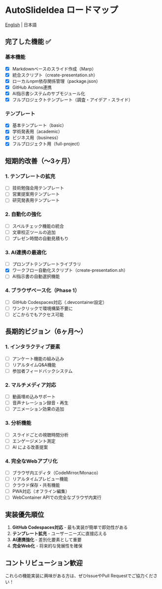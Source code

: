 # AutoSlideIdea ロードマップ

[English](ROADMAP.en.md) | 日本語

## 完了した機能 ✅

### 基本機能
- [x] Markdownベースのスライド作成（Marp）
- [x] 統合スクリプト（create-presentation.sh）
- [x] ローカルnpm依存関係管理（package.json）
- [x] GitHub Actions連携
- [x] AI指示書システムのサブモジュール化
- [x] フルプロジェクトテンプレート（調査・アイデア・スライド）

### テンプレート
- [x] 基本テンプレート（basic）
- [x] 学術発表用（academic）
- [x] ビジネス用（business）
- [x] フルプロジェクト用（full-project）

## 短期的改善（〜3ヶ月）

### 1. テンプレートの拡充
- [ ] 技術勉強会用テンプレート
- [ ] 営業提案用テンプレート  
- [ ] 研究発表用テンプレート

### 2. 自動化の強化
- [ ] スペルチェック機能の統合
- [ ] 文章校正ツールの追加
- [ ] プレゼン時間の自動見積もり

### 3. AI連携の最適化
- [ ] プロンプトテンプレートライブラリ
- [x] ワークフロー自動化スクリプト（create-presentation.sh）
- [ ] AI指示書の自動選択機能

### 4. ブラウザベース化（Phase 1）
- [ ] GitHub Codespaces対応（.devcontainer設定）
- [ ] ワンクリックで環境構築不要に
- [ ] どこからでもアクセス可能

## 長期的ビジョン（6ヶ月〜）

### 1. インタラクティブ要素
- [ ] アンケート機能の組み込み
- [ ] リアルタイムQ&A機能
- [ ] 参加者フィードバックシステム

### 2. マルチメディア対応
- [ ] 動画埋め込みサポート
- [ ] 音声ナレーション録音・再生
- [ ] アニメーション効果の追加

### 3. 分析機能
- [ ] スライドごとの視聴時間分析
- [ ] エンゲージメント測定
- [ ] AI による改善提案

### 4. 完全なWebアプリ化
- [ ] ブラウザ内エディタ（CodeMirror/Monaco）
- [ ] リアルタイムプレビュー機能
- [ ] クラウド保存・共有機能
- [ ] PWA対応（オフライン編集）
- [ ] WebContainer APIでの完全なブラウザ内実行

## 実装優先順位

1. **GitHub Codespaces対応** - 最も実装が簡単で即効性がある
2. **テンプレート拡充** - ユーザーニーズに直接応える
3. **AI連携強化** - 差別化要素として重要
4. **完全Web化** - 将来的な発展性を確保

## コントリビューション歓迎

これらの機能実装に興味がある方は、ぜひIssueやPull Requestでご協力ください！